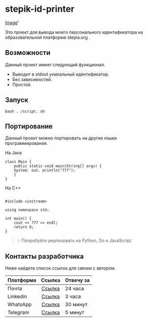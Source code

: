 # stepik-id-printer 

[Image](https://ucarecdn.com/02b8ff49-8f2b-4ce9-be84-7d4bdc6b9b67/)' 

Это
проект для вывода моего персонального идентификатора на образовательной платформе stepla.org .

## Возможности

Данный проект имеет следующий функционал.

 * Выводит в stdout уникальный идентификатор.
 * Без зависимостей.
 * Простой.

## Запуск

```
bash . /script. sh
```

## Портирование

Данный проект можно портировать на другие языки программирования.

Ha Java

```
class Main {
    public static void main(String[] args) {
    System. out. println("777");
    }
}

```

На C++

```

#include <iostream>

using namespace std;

int main() {
    cout << 777 << endl;
    return 0;
}

```

> 💡 Попробуйте реализовать на Python, Go и JavaScript.


## Контакты разработчика

Ниже найдете список ссылок для связки с автором.

| Платформа     | Ссылка                                            | Отвечу за |
| ------------- |:-------------------------------------------------:|-----------|
| Почта         | [Ссылка](test@test.com)                           |24 часа    |
| Linkedin      | [Ссылка](https://markdownlivepreview.com/)        |3 часа     |
| WhatsApp      | [Ссылка](https://ru.hexlet.io/blog/posts/markdown)|30 минут   |
| Telegram      | [Ссылка](https://stepik.org/learn)                |5 минут    |

